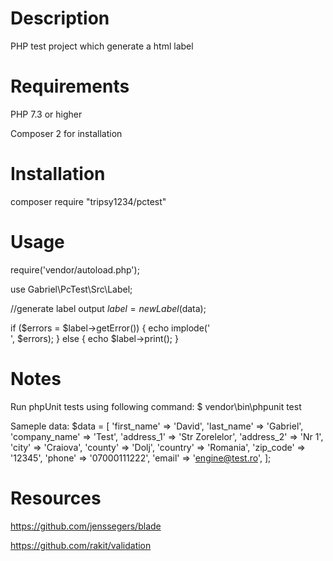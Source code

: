 Description
=========================

PHP test project which generate a html label

Requirements
=========================
PHP 7.3 or higher

Composer 2 for installation

Installation
=========================
composer require "tripsy1234/pctest"

Usage
=========================

require('vendor/autoload.php');

use Gabriel\PcTest\Src\Label;

//generate label output
$label = new Label($data);

if ($errors = $label->getError()) {
    echo implode('<br />', $errors);
} else {
    echo $label->print();
}

Notes
=========================

Run phpUnit tests using following command:
$ vendor\bin\phpunit test

Sameple data:
    $data = [
        'first_name'   => 'David',
        'last_name'    => 'Gabriel',
        'company_name' => 'Test',
        'address_1'    => 'Str Zorelelor',
        'address_2'    => 'Nr 1',
        'city'         => 'Craiova',
        'county'       => 'Dolj',
        'country'      => 'Romania',
        'zip_code'     => '12345',
        'phone'        => '07000111222',
        'email'        => 'engine@test.ro',
    ];

Resources
=========================

https://github.com/jenssegers/blade

https://github.com/rakit/validation
